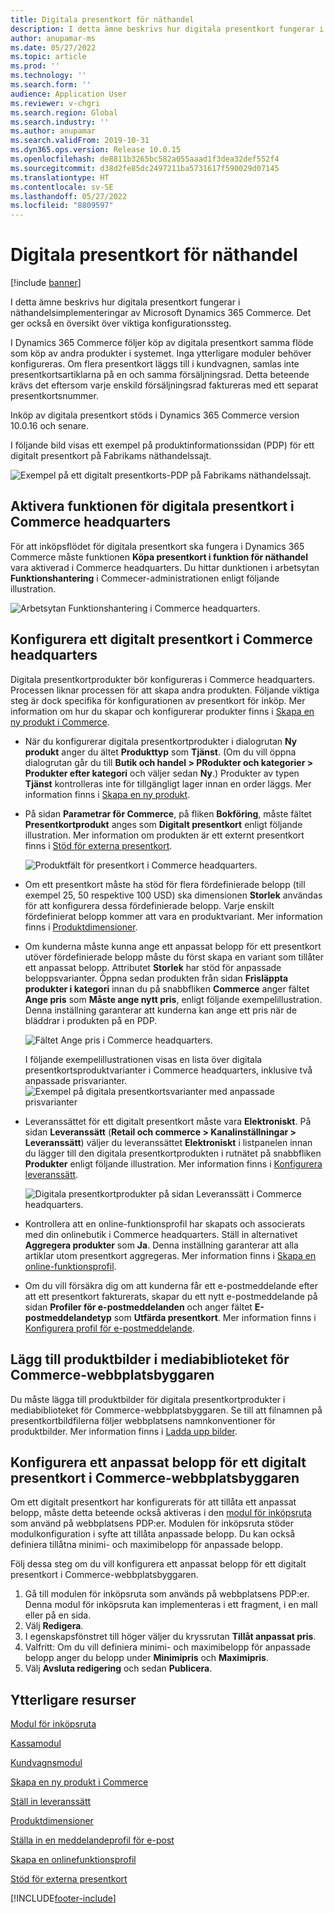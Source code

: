 ```yaml
---
title: Digitala presentkort för näthandel
description: I detta ämne beskrivs hur digitala presentkort fungerar i näthandelsimplementeringar av Microsoft Dynamics 365 Commerce. Det ger också en översikt över viktiga konfigurationssteg.
author: anupamar-ms
ms.date: 05/27/2022
ms.topic: article
ms.prod: ''
ms.technology: ''
ms.search.form: ''
audience: Application User
ms.reviewer: v-chgri
ms.search.region: Global
ms.search.industry: ''
ms.author: anupamar
ms.search.validFrom: 2019-10-31
ms.dyn365.ops.version: Release 10.0.15
ms.openlocfilehash: de8811b3265bc582a055aaad1f3dea32def552f4
ms.sourcegitcommit: d38d2fe85dc2497211ba5731617f590029d07145
ms.translationtype: HT
ms.contentlocale: sv-SE
ms.lasthandoff: 05/27/2022
ms.locfileid: "8809597"
---
```

# <a name="e-commerce-digital-gift-cards"></a>Digitala presentkort för näthandel

[!include [banner](includes/banner.md)]

I detta ämne beskrivs hur digitala presentkort fungerar i näthandelsimplementeringar av Microsoft Dynamics 365 Commerce. Det ger också en översikt över viktiga konfigurationssteg.

I Dynamics 365 Commerce följer köp av digitala presentkort samma flöde som köp av andra produkter i systemet. Inga ytterligare moduler behöver konfigureras. Om flera presentkort läggs till i kundvagnen, samlas inte presentkortsartiklarna på en och samma försäljningsrad. Detta beteende krävs det eftersom varje enskild försäljningsrad faktureras med ett separat presentkortsnummer.

Inköp av digitala presentkort stöds i Dynamics 365 Commerce version 10.0.16 och senare.

I följande bild visas ett exempel på produktinformationssidan (PDP) för ett digitalt presentkort på Fabrikams näthandelssajt.

![Exempel på ett digitalt presentkorts-PDP på Fabrikams näthandelssajt.](./media/GiftcardPDP.PNG)

## <a name="turn-on-the-digital-gift-card-feature-in-commerce-headquarters"></a>Aktivera funktionen för digitala presentkort i Commerce headquarters

För att inköpsflödet för digitala presentkort ska fungera i Dynamics 365 Commerce måste funktionen **Köpa presentkort i funktion för näthandel** vara aktiverad i Commerce headquarters. Du hittar dunktionen i arbetsytan **Funktionshantering** i Commecer-administrationen enligt följande illustration.

![Arbetsytan Funktionshantering i Commerce headquarters.](./media/Featureflag.PNG)

## <a name="configure-a-digital-gift-card-in-commerce-headquarters"></a>Konfigurera ett digitalt presentkort i Commerce headquarters

Digitala presentkortprodukter bör konfigureras i Commerce headquarters. Processen liknar processen för att skapa andra produkten. Följande viktiga steg är dock specifika för konfigurationen av presentkort för inköp. Mer information om hur du skapar och konfigurerar produkter finns i [Skapa en ny produkt i Commerce](create-new-product-commerce.md).

- När du konfigurerar digitala presentkortprodukter i dialogrutan **Ny produkt** anger du ältet **Produkttyp** som **Tjänst**. (Om du vill öppna dialogrutan går du till **Butik och handel \> PRodukter och kategorier \> Produkter efter kategori** och väljer sedan **Ny**.) Produkter av typen **Tjänst** kontrolleras inte för tillgängligt lager innan en order läggs. Mer information finns i [Skapa en ny produkt](create-new-product-commerce.md#create-a-new-product).
- På sidan **Parametrar för Commerce**, på fliken **Bokföring**, måste fältet **Presentkortprodukt** anges som **Digitalt presentkort** enligt följande illustration. Mer information om produkten är ett externt presentkort finns i [Stöd för externa presentkort](./dev-itpro/gift-card.md).

    ![Produktfält för presentkort i Commerce headquarters.](./media/PostGiftcard.png)

- Om ett presentkort måste ha stöd för flera fördefinierade belopp (till exempel 25, 50 respektive 100 USD) ska dimensionen **Storlek** användas för att konfigurera dessa fördefinierade belopp. Varje enskilt fördefinierat belopp kommer att vara en produktvariant. Mer information finns i [Produktdimensioner](../supply-chain/pim/product-dimensions.md?toc=%2fdynamics365%2fretail%2ftoc.json).
- Om kunderna måste kunna ange ett anpassat belopp för ett presentkort utöver fördefinierade belopp måste du först skapa en variant som tillåter ett anpassat belopp. Attributet **Storlek** har stöd för anpassade beloppsvarianter. Öppna sedan produkten från sidan **Frisläppta produkter i kategori** innan du på snabbfliken **Commerce** anger fältet **Ange pris** som **Måste ange nytt pris**, enligt följande exempelillustration. Denna inställning garanterar att kunderna kan ange ett pris när de bläddrar i produkten på en PDP.

    ![Fältet Ange pris i Commerce headquarters.](./media/KeyInPrice.png)
    
    I följande exempelillustrationen visas en lista över digitala presentkortsproduktvarianter i Commerce headquarters, inklusive två anpassade prisvarianter.
    ![Exempel på digitala presentkortsvarianter med anpassade prisvarianter](./media/DigitalGiftCards_ProductVariantsWithCustom.png)

- Leveranssättet för ett digitalt presentkort måste vara **Elektroniskt**. På sidan **Leveranssätt** (**Retail och commerce \> Kanalinställningar \> Leveranssätt**) väljer du leveranssättet **Elektroniskt** i listpanelen innan du lägger till den digitala presentkortprodukten i rutnätet på snabbfliken **Produkter** enligt följande illustration. Mer information finns i [Konfigurera leveranssätt](/dynamicsax-2012/appuser-itpro/set-up-modes-of-delivery).

    ![Digitala presentkortprodukter på sidan Leveranssätt i Commerce headquarters.](./media/ElectronicMode.PNG)
    
- Kontrollera att en online-funktionsprofil har skapats och associerats med din onlinebutik i Commerce headquarters. Ställ in alternativet **Aggregera produkter** som **Ja**. Denna inställning garanterar att alla artiklar utom presentkort aggregeras. Mer information finns i [Skapa en online-funktionsprofil](online-functionality-profile.md).
- Om du vill försäkra dig om att kunderna får ett e-postmeddelande efter att ett presentkort fakturerats, skapar du ett nytt e-postmeddelande på sidan **Profiler för e-postmeddelanden** och anger fältet **E-postmeddelandetyp** som **Utfärda presentkort**. Mer information finns i [Konfigurera profil för e-postmeddelande](email-notification-profiles.md).

## <a name="add-product-images-to-the-commerce-site-builder-media-library"></a>Lägg till produktbilder i mediabiblioteket för Commerce-webbplatsbyggaren

Du måste lägga till produktbilder för digitala presentkortprodukter i mediabiblioteket för Commerce-webbplatsbyggaren. Se till att filnamnen på presentkortbildfilerna följer webbplatsens namnkonventioner för produktbilder. Mer information finns i [Ladda upp bilder](dam-upload-images.md).

## <a name="configure-a-custom-amount-for-a-digital-gift-card-in-commerce-site-builder"></a>Konfigurera ett anpassat belopp för ett digitalt presentkort i Commerce-webbplatsbyggaren

Om ett digitalt presentkort har konfigurerats för att tillåta ett anpassat belopp, måste detta beteende också aktiveras i den [modul för inköpsruta](add-buy-box.md) som använd på webbplatsens PDP:er. Modulen för inköpsruta stöder modulkonfiguration i syfte att tillåta anpassade belopp. Du kan också definiera tillåtna minimi- och maximibelopp för anpassade belopp.

Följ dessa steg om du vill konfigurera ett anpassat belopp för ett digitalt presentkort i Commerce-webbplatsbyggaren.

1. Gå till modulen för inköpsruta som används på webbplatsens PDP:er. Denna modul för inköpsruta kan implementeras i ett fragment, i en mall eller på en sida.
1. Välj **Redigera**.
1. I egenskapsfönstret till höger väljer du kryssrutan **Tillåt anpassat pris**.
1. Valfritt: Om du vill definiera minimi- och maximibelopp för anpassade belopp anger du belopp under **Minimipris** och **Maximipris**.
1. Välj **Avsluta redigering** och sedan **Publicera**.

## <a name="additional-resources"></a>Ytterligare resurser

[Modul för inköpsruta](add-buy-box.md)

[Kassamodul](add-checkout-module.md)

[Kundvagnsmodul](add-cart-module.md)

[Skapa en ny produkt i Commerce](create-new-product-commerce.md)

[Ställ in leveranssätt](/dynamicsax-2012/appuser-itpro/set-up-modes-of-delivery)

[Produktdimensioner](../supply-chain/pim/product-dimensions.md?toc=%2fdynamics365%2fretail%2ftoc.json)

[Ställa in en meddelandeprofil för e-post](email-notification-profiles.md)

[Skapa en onlinefunktionsprofil](online-functionality-profile.md)

[Stöd för externa presentkort](./dev-itpro/gift-card.md)


[!INCLUDE[footer-include](../includes/footer-banner.md)]
